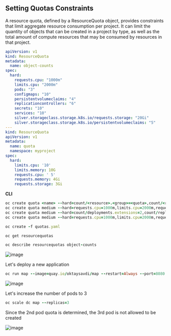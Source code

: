 ## Setting Quotas Constraints

A resource quota, defined by a ResourceQuota object, provides constraints that limit aggregate resource consumption per project. It can limit the quantity of objects that can be created in a project by type, as well as the total amount of compute resources that may be consumed by resources in that project.

```yaml
apiVersion: v1
kind: ResourceQuota
metadata:
  name: object-counts
spec:
  hard:
    requests.cpu: "1000m"
    limits.cpu: "2000m"
    pods: "3" 
    configmaps: "10" 
    persistentvolumeclaims: "4" 
    replicationcontrollers: "6" 
    secrets: "10" 
    services: "10"
    silver.storageclass.storage.k8s.io/requests.storage: "20Gi"
    silver.storageclass.storage.k8s.io/persistentvolumeclaims: "5"
---
kind: ResourceQuota
apiVersion: v1
metadata:
  name: quota
  namespace: myproject
spec:
  hard:
    limits.cpu: '10'
    limits.memory: 10G
    requests.cpu: ' 5'
    requests.memory: 4Gi
    requests.storage: 3Gi
```

**CLI**
```ruby
oc create quota <name> --hard=count/<resource>.<group>=<quota>,count/<resource>.<group>=<quota>
oc create quota medium --hard=requests.cpu=1000m,limits.cpu=2000m,requests.memory=200Mi,limits.memory=1G
oc create quota medium --hard=count/deployments.extensions=2,count/replicasets.extensions=4,count/pods=3,count/secrets=4
oc create quota medium --hard=requests.cpu=1000m,limits.cpu=2000m,requests.memory=200Mi,limits.memory=1G,count/pods=3,count/deployments.extensions=2
```
```ruby
oc create -f quotas.yaml

oc get resourcequotas

oc describe resourcequotas object-counts
```
![image](https://user-images.githubusercontent.com/3519706/90726085-d353a680-e2c9-11ea-9d2d-9ae3afb13f62.png)

Let's deploy a new application
```ruby
oc run map --image=quay.io/oktaysavdi/map --restart=Always --port=8080
```
![image](https://user-images.githubusercontent.com/3519706/90726317-32192000-e2ca-11ea-8472-2d11b303c249.png)

Let's increase the number of pods to 3
```ruby
oc scale dc map --replicas=3
```
Since the 2nd pod quota is determined, the 3rd pod is not allowed to be created

![image](https://user-images.githubusercontent.com/3519706/90726459-6bea2680-e2ca-11ea-8e45-c617988419f2.png)
